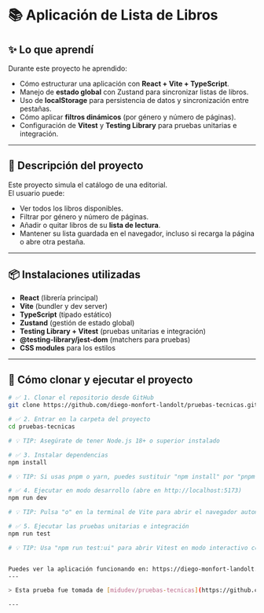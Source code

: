 # 📚 Aplicación de Lista de Libros

## ✨ Lo que aprendí
Durante este proyecto he aprendido:
- Cómo estructurar una aplicación con **React + Vite + TypeScript**.
- Manejo de **estado global** con Zustand para sincronizar listas de libros.
- Uso de **localStorage** para persistencia de datos y sincronización entre pestañas.
- Cómo aplicar **filtros dinámicos** (por género y número de páginas).
- Configuración de **Vitest** y **Testing Library** para pruebas unitarias e integración.

---

## 📝 Descripción del proyecto
Este proyecto simula el catálogo de una editorial.  
El usuario puede:
- Ver todos los libros disponibles.
- Filtrar por género y número de páginas.
- Añadir o quitar libros de su **lista de lectura**.
- Mantener su lista guardada en el navegador, incluso si recarga la página o abre otra pestaña.

---

## 📦 Instalaciones utilizadas

- **React** (librería principal)
- **Vite** (bundler y dev server)
- **TypeScript** (tipado estático)
- **Zustand** (gestión de estado global)
- **Testing Library + Vitest** (pruebas unitarias e integración)
- **@testing-library/jest-dom** (matchers para pruebas)
- **CSS modules** para los estilos

---

## 🚀 Cómo clonar y ejecutar el proyecto

```bash
# ✅ 1. Clonar el repositorio desde GitHub
git clone https://github.com/diego-monfort-landolt/pruebas-tecnicas.git

# ✅ 2. Entrar en la carpeta del proyecto
cd pruebas-tecnicas

# 💡 TIP: Asegúrate de tener Node.js 18+ o superior instalado

# ✅ 3. Instalar dependencias
npm install

# 💡 TIP: Si usas pnpm o yarn, puedes sustituir "npm install" por "pnpm install" o "yarn install"

# ✅ 4. Ejecutar en modo desarrollo (abre en http://localhost:5173)
npm run dev

# 💡 TIP: Pulsa "o" en la terminal de Vite para abrir el navegador automáticamente

# ✅ 5. Ejecutar las pruebas unitarias e integración
npm run test

# 💡 TIP: Usa "npm run test:ui" para abrir Vitest en modo interactivo con recarga en caliente


Puedes ver la aplicación funcionando en: https://diego-monfort-landolt.github.io/pruebas-tecnicas/
---

> Esta prueba fue tomada de [midudev/pruebas-tecnicas](https://github.com/midudev/pruebas-tecnicas/tree/main/pruebas/01-reading-list).

---

